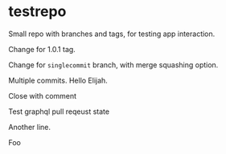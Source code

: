 # testrepo
Small repo with branches and tags, for testing app interaction.

Change for 1.0.1 tag.

Change for `singlecommit` branch, with merge squashing option.

Multiple commits. Hello Elijah.

Close with comment

Test graphql pull reqeust state

Another line.

Foo
